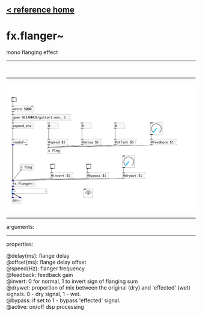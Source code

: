 [< reference home](index.html)
---

# fx.flanger~


mono flanging effect

---

<br>


---


![example](examples/fx.flanger~-example.jpg)

---
arguments:


---
properties:

@delay(ms): flange delay<br>
@offset(ms): flange delay offset<br>
@speed(Hz): flanger frequency<br>
@feedback: feedback
            gain<br>
@invert: 0 for normal, 1 to invert
            sign of flanging sum<br>
@drywet: proportion
            of mix between the original (dry) and &#39;effected&#39; (wet) signals. 0 - dry signal, 1 -
            wet.<br>
@bypass: if set to 1 - bypass
            &#39;effected&#39; signal.<br>
@active: on/off dsp
            processing<br>

